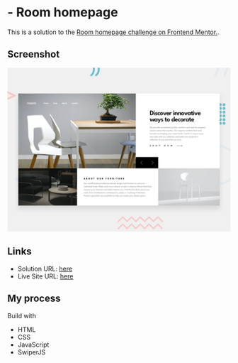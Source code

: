 # - Room homepage

This is a solution to the [Room homepage challenge on Frontend Mentor.](https://www.frontendmentor.io/challenges/room-homepage-BtdBY_ENq). 

## Screenshot
![Design preview for the Room homepage challenge](./design/desktop-preview.jpg)

## Links

- Solution URL: [here](https://www.frontendmentor.io/solutions/room-homepage-html-css-js-6rDwCb9oj3)
- Live Site URL: [here](https://room-homepage-nine-phi.vercel.app/)


## My process

Build with

- HTML
- CSS
- JavaScript
- SwiperJS
